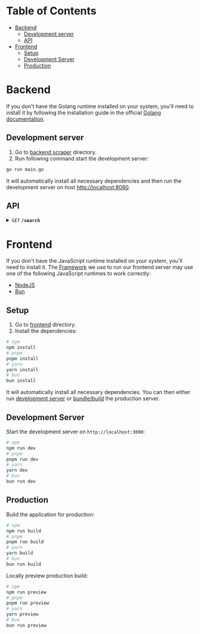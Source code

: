 # Table of Contents

- [Backend](#backend)
   - [Development server](#development-server)
   - [API](#api)
- [Frontend](#frontend)
   - [Setup](#setup)
   - [Development Server](#development-server-1)
   - [Production](#production)

# Backend

If you don't have the Golang runtime installed on your system, you'll need to install it by following the installation guide in the official [Golang documentation](https://go.dev/doc/install).

## Development server
1. Go to [backend scraper](backend/scrapper) directory.
2. Run following command start the development server:

```bash
go run main.go
```

It will automatically install all necessary dependencies and then run
the development server on host <http://localhost:8080>.

## API
<details>
<summary>
<code>GET</code>
<code><b>/search</b></code>
</summary>

#### Parameters

| Name | Type | In | Require |Description |
| :--- | :--- | :--- | :--- | :--- |
| `product` | `string` | query | * | Product name |

#### Responses

<table>
<tr>
<td> Status </td> <td> Response </td>
</tr>
<tr>
<td> 200 </td>
<td>

```json
[
  {
    "id": "h182hofa8yhr-4hiofau3-ui3o231jv",
    "title": "Asus Expertbook",
    "preview_img": "https://i.ss.lv/gallery/6/1120/279831/55966116.th2.jpg",
    "description": "Pārdodu jaunu portatīvo datoru.",
    "price": "330€"
  },
  // ...
]
```

</td>
</tr>
</table>
</details>

# Frontend

If you don't have the JavaScript runtime installed on your system, you'll need to install it. The [Framework](https://nuxt.com/) we use to run our frontend server may use one of the following JavaScript runtimes to work correctly:
- [NodeJS](https://nodejs.org/en/download)
- [Bun](https://bun.sh/docs/installation)


## Setup

1. Go to [frontend](frontend) directory.
2. Install the dependencies:

```bash
# npm
npm install
# pnpm
pnpm install
# yarn
yarn install
# bun
bun install
```

It will automatically install all necessary dependencies. You can then either run [development server](#development-server) or [bundle/build](#production) the production server.

## Development Server

Start the development server on `http://localhost:3000`:

```bash
# npm
npm run dev
# pnpm
pnpm run dev
# yarn
yarn dev
# bun
bun run dev
```

## Production

Build the application for production:

```bash
# npm
npm run build
# pnpm
pnpm run build
# yarn
yarn build
# bun
bun run build
```

Locally preview production build:

```bash
# npm
npm run preview
# pnpm
pnpm run preview
# yarn
yarn preview
# bun
bun run preview
```
